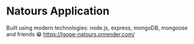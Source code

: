 # Natours Application

Built using modern technologies: node.js, express, mongoDB, mongoose and friends 😁
https://lgope-natours.onrender.com/
